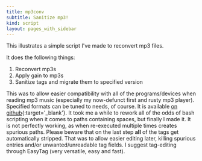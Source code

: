 ```yaml
---
title: mp3conv
subtitle: Sanitize mp3!
kind: script
layout: pages_with_sidebar
---
```

This illustrates a simple script I've made to reconvert mp3 files.

It does the following things:

1. Reconvert mp3s
1. Apply gain to mp3s
1. Sanitize tags and migrate them to specified version

This was to allow easier compatibility with all of the programs/devices when reading mp3 music (especially my now-defunct first and rusty mp3 player). Specified formats can be tuned to needs, of course.
It is available [on github](https://github.com/fsvm88/mp3conv){:target='_blank'}.
It took me a while to rework all of the odds of bash scripting when it comes to paths containing spaces, but finally I made it. It is not perfectly working, as when re-executed multiple times creates spurious paths. Please beware that on the last step **all** of the tags get automatically stripped. That was to allow easier editing later, killing spurious entries and/or unwanted/unreadable tag fields.
I suggest tag-editing through EasyTag (very versatile, easy and fast).
